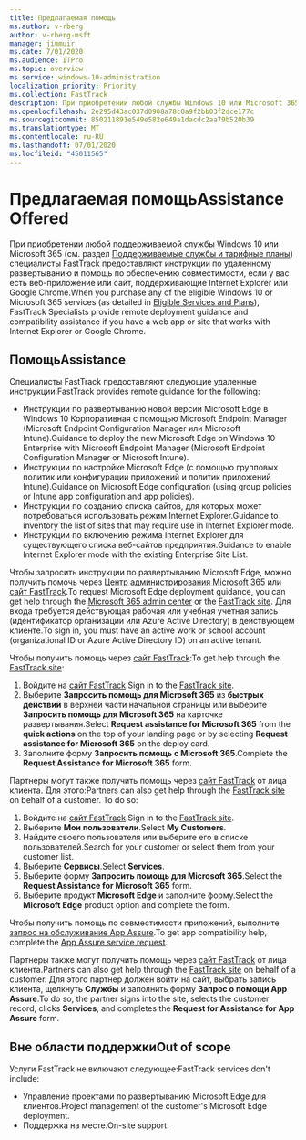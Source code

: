 ```yaml
---
title: Предлагаемая помощь
ms.author: v-rberg
author: v-rberg-msft
manager: jimmuir
ms.date: 7/01/2020
ms.audience: ITPro
ms.topic: overview
ms.service: windows-10-administration
localization_priority: Priority
ms.collection: FastTrack
description: При приобретении любой службы Windows 10 или Microsoft 365 (см. раздел "Поддерживаемые службы и тарифные планы") специалисты FastTrack предоставляют инструкции по удаленному развертыванию и помощь по обеспечению совместимости, если у вас есть веб-приложение или сайт, поддерживающие Internet Explorer или Google Chrome.
ms.openlocfilehash: 2e295d43ac037d0908a78c0a9f2bb03f2dce177c
ms.sourcegitcommit: 850211891e549e582e649a1dacdc2aa79b520b39
ms.translationtype: MT
ms.contentlocale: ru-RU
ms.lasthandoff: 07/01/2020
ms.locfileid: "45011565"
---
```

# <a name="assistance-offered"></a><span data-ttu-id="5ea25-103">Предлагаемая помощь</span><span class="sxs-lookup"><span data-stu-id="5ea25-103">Assistance Offered</span></span>

<span data-ttu-id="5ea25-104">При приобретении любой поддерживаемой службы Windows 10 или Microsoft 365 (см. раздел [Поддерживаемые службы и тарифные планы](M365-eligible-services-and-plans.md)) специалисты FastTrack предоставляют инструкции по удаленному развертыванию и помощь по обеспечению совместимости, если у вас есть веб-приложение или сайт, поддерживающие Internet Explorer или Google Chrome.</span><span class="sxs-lookup"><span data-stu-id="5ea25-104">When you purchase any of the eligible Windows 10 or Microsoft 365 services (as detailed in [Eligible Services and Plans](M365-eligible-services-and-plans.md)), FastTrack Specialists provide remote deployment guidance and compatibility assistance if you have a web app or site that works with Internet Explorer or Google Chrome.</span></span> 

## <a name="assistance"></a><span data-ttu-id="5ea25-105">Помощь</span><span class="sxs-lookup"><span data-stu-id="5ea25-105">Assistance</span></span>

<span data-ttu-id="5ea25-106">Специалисты FastTrack предоставляют следующие удаленные инструкции:</span><span class="sxs-lookup"><span data-stu-id="5ea25-106">FastTrack provides remote guidance for the following:</span></span>
- <span data-ttu-id="5ea25-107">Инструкции по развертыванию новой версии Microsoft Edge в Windows 10 Корпоративная с помощью Microsoft Endpoint Manager (Microsoft Endpoint Configuration Manager или Microsoft Intune).</span><span class="sxs-lookup"><span data-stu-id="5ea25-107">Guidance to deploy the new Microsoft Edge on Windows 10 Enterprise with Microsoft Endpoint Manager (Microsoft Endpoint Configuration Manager or Microsoft Intune).</span></span>
- <span data-ttu-id="5ea25-108">Инструкции по настройке Microsoft Edge (с помощью групповых политик или конфигурации приложений и политик приложений Intune).</span><span class="sxs-lookup"><span data-stu-id="5ea25-108">Guidance on Microsoft Edge configuration (using group policies or Intune app configuration and app policies).</span></span>
- <span data-ttu-id="5ea25-109">Инструкции по созданию списка сайтов, для которых может потребоваться использовать режим Internet Explorer.</span><span class="sxs-lookup"><span data-stu-id="5ea25-109">Guidance to inventory the list of sites that may require use in Internet Explorer mode.</span></span>
- <span data-ttu-id="5ea25-110">Инструкции по включению режима Internet Explorer для существующего списка веб-сайтов предприятия.</span><span class="sxs-lookup"><span data-stu-id="5ea25-110">Guidance to enable Internet Explorer mode with the existing Enterprise Site List.</span></span>

<span data-ttu-id="5ea25-111">Чтобы запросить инструкции по развертыванию Microsoft Edge, можно получить помочь через [Центр администрирования Microsoft 365](https://go.microsoft.com/fwlink/?linkid=2032704) или [сайт FastTrack](https://go.microsoft.com/fwlink/?linkid=780698).</span><span class="sxs-lookup"><span data-stu-id="5ea25-111">To request Microsoft Edge deployment guidance, you can get help through the [Microsoft 365 admin center](https://go.microsoft.com/fwlink/?linkid=2032704) or the [FastTrack site](https://go.microsoft.com/fwlink/?linkid=780698).</span></span> <span data-ttu-id="5ea25-112">Для входа требуется действующая рабочая или учебная учетная запись (идентификатор организации или Azure Active Directory) в действующем клиенте.</span><span class="sxs-lookup"><span data-stu-id="5ea25-112">To sign in, you must have an active work or school account (organizational ID or Azure Active Directory ID) on an active tenant.</span></span> 

<span data-ttu-id="5ea25-113">Чтобы получить помощь через [сайт FastTrack](https://go.microsoft.com/fwlink/?linkid=780698):</span><span class="sxs-lookup"><span data-stu-id="5ea25-113">To get help through the [FastTrack site](https://go.microsoft.com/fwlink/?linkid=780698):</span></span> 
1.    <span data-ttu-id="5ea25-114">Войдите на [сайт FastTrack](https://go.microsoft.com/fwlink/?linkid=780698).</span><span class="sxs-lookup"><span data-stu-id="5ea25-114">Sign in to the [FastTrack site](https://go.microsoft.com/fwlink/?linkid=780698).</span></span> 
2.    <span data-ttu-id="5ea25-115">Выберите **Запросить помощь для Microsoft 365** из **быстрых действий** в верхней части начальной страницы или выберите **Запросить помощь для Microsoft 365** на карточке развертывания.</span><span class="sxs-lookup"><span data-stu-id="5ea25-115">Select **Request assistance for Microsoft 365** from the **quick actions** on the top of your landing page or by selecting **Request assistance for Microsoft 365** on the deploy card.</span></span>
3.    <span data-ttu-id="5ea25-116">Заполните форму **Запросить помощь с Microsoft 365**.</span><span class="sxs-lookup"><span data-stu-id="5ea25-116">Complete the **Request Assistance for Microsoft 365** form.</span></span>
  
<span data-ttu-id="5ea25-p102">Партнеры могут также получить помощь через [сайт FastTrack](https://go.microsoft.com/fwlink/?linkid=780698) от лица клиента. Для этого:</span><span class="sxs-lookup"><span data-stu-id="5ea25-p102">Partners can also get help through the [FastTrack site](https://go.microsoft.com/fwlink/?linkid=780698) on behalf of a customer. To do so:</span></span>
1.    <span data-ttu-id="5ea25-119">Войдите на [сайт FastTrack](https://go.microsoft.com/fwlink/?linkid=780698).</span><span class="sxs-lookup"><span data-stu-id="5ea25-119">Sign in to the [FastTrack site](https://go.microsoft.com/fwlink/?linkid=780698).</span></span> 
2.    <span data-ttu-id="5ea25-120">Выберите **Мои пользователи**.</span><span class="sxs-lookup"><span data-stu-id="5ea25-120">Select **My Customers**.</span></span>
3.    <span data-ttu-id="5ea25-121">Найдите своего пользователя или выберите его в списке пользователей.</span><span class="sxs-lookup"><span data-stu-id="5ea25-121">Search for your customer or select them from your customer list.</span></span>
4.    <span data-ttu-id="5ea25-122">Выберите **Сервисы**.</span><span class="sxs-lookup"><span data-stu-id="5ea25-122">Select **Services**.</span></span>
5.    <span data-ttu-id="5ea25-123">Выберите форму **Запросить помощь для Microsoft 365**.</span><span class="sxs-lookup"><span data-stu-id="5ea25-123">Select the **Request Assistance for Microsoft 365** form.</span></span>
6.    <span data-ttu-id="5ea25-124">Выберите продукт **Microsoft Edge** и заполните форму.</span><span class="sxs-lookup"><span data-stu-id="5ea25-124">Select the **Microsoft Edge** product option and complete the form.</span></span>
 
<span data-ttu-id="5ea25-125">Чтобы получить помощь по совместимости приложений, выполните [запрос на обслуживание App Assure](https://go.microsoft.com/fwlink/?linkid=2022721).</span><span class="sxs-lookup"><span data-stu-id="5ea25-125">To get app compatibility help, complete the [App Assure service request](https://go.microsoft.com/fwlink/?linkid=2022721).</span></span>

<span data-ttu-id="5ea25-126">Партнеры также могут получить помощь через [сайт FastTrack](https://go.microsoft.com/fwlink/?linkid=780698) от лица клиента.</span><span class="sxs-lookup"><span data-stu-id="5ea25-126">Partners can also get help through the [FastTrack site](https://go.microsoft.com/fwlink/?linkid=780698) on behalf of a customer.</span></span> <span data-ttu-id="5ea25-127">Для этого партнер должен войти на сайт, выбрать запись клиента, щелкнуть **Службы** и заполнить форму **Запрос о помощи App Assure**.</span><span class="sxs-lookup"><span data-stu-id="5ea25-127">To do so, the partner signs into the site, selects the customer record, clicks **Services**, and completes the **Request for Assistance for App Assure** form.</span></span>

## <a name="out-of-scope"></a><span data-ttu-id="5ea25-128">Вне области поддержки</span><span class="sxs-lookup"><span data-stu-id="5ea25-128">Out of scope</span></span>

<span data-ttu-id="5ea25-129">Услуги FastTrack не включают следующее:</span><span class="sxs-lookup"><span data-stu-id="5ea25-129">FastTrack services don't include:</span></span>
- <span data-ttu-id="5ea25-130">Управление проектами по развертыванию Microsoft Edge для клиентов.</span><span class="sxs-lookup"><span data-stu-id="5ea25-130">Project management of the customer's Microsoft Edge deployment.</span></span>
- <span data-ttu-id="5ea25-131">Поддержка на месте.</span><span class="sxs-lookup"><span data-stu-id="5ea25-131">On-site support.</span></span>

